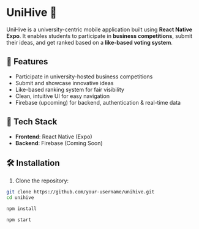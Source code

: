 # UniHive 📱

UniHive is a university-centric mobile application built using **React Native Expo**. It enables students to participate in **business competitions**, submit their ideas, and get ranked based on a **like-based voting system**.

## 🚀 Features

- Participate in university-hosted business competitions
- Submit and showcase innovative ideas
- Like-based ranking system for fair visibility
- Clean, intuitive UI for easy navigation
- Firebase (upcoming) for backend, authentication & real-time data

## 📱 Tech Stack

- **Frontend**: React Native (Expo)
- **Backend**: Firebase (Coming Soon)

## 🛠️ Installation

1. Clone the repository:

```bash
git clone https://github.com/your-username/unihive.git
cd unihive

npm install

npm start

